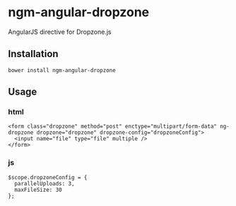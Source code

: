# ngm-angular-dropzone
AngularJS directive for Dropzone.js

## Installation
```
bower install ngm-angular-dropzone
```

## Usage

### html

```
<form class="dropzone" method="post" enctype="multipart/form-data" ng-dropzone dropzone="dropzone" dropzone-config="dropzoneConfig">
  <input name="file" type="file" multiple />
</form>
```

### js
```
$scope.dropzoneConfig = {
  parallelUploads: 3,
  maxFileSize: 30
};
```
